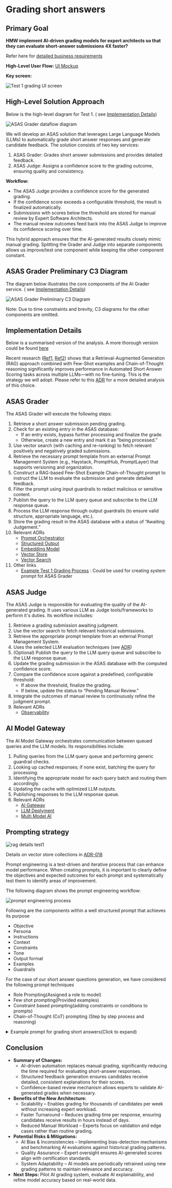 # Grading short answers

## Primary Goal

**HMW implement AI-driven grading models for expert architects so that they can evaluate short-answer submissions 4X faster?**

Refer here for [detailed business requirements](/business-requirements/short-answer-grading-business-requirements.md)

**High-Level User Flow:** [UI Mockup](https://claude.site/artifacts/f0f8e1fc-f904-4f28-9466-125f77e69127?fullscreen=true)

**Key screen:**

![Test 1 grading UI screen](/assets/Test1-grading.png)

## High-Level Solution Approach

Below is the high-level diagram for Test 1. ( see [Implementation Details](#implementation-details))

![ASAS Grader dataflow diagram](/assets/short-answer-grading-dataflow.gif "ASAS Grader dataflow diagram")

We will develop an ASAS solution that leverages Large Language Models (LLMs) to automatically grade short answer responses and generate candidate feedback. The solution consists of two key services:

1. ASAS Grader: Grades short answer submissions and provides detailed feedback.
2. ASAS Judge: Assigns a confidence score to the grading outcome, ensuring quality and consistency.

**Workflow:**

- The ASAS Judge provides a confidence score for the generated grading.
- If the confidence score exceeds a configurable threshold, the result is finalized automatically.
- Submissions with scores below the threshold are stored for manual review by Expert Software Architects.
- The manual review outcomes feed back into the ASAS Judge to improve its confidence scoring over time.

This hybrid approach ensures that the AI-generated results closely mimic manual grading. Splitting the Grader and Judge into separate components allows us improve/test one component while keeping the other component constant.

## ASAS Grader Preliminary C3 Diagram

The diagram below illustrates the core components of the AI Grader service. ( see [Implementation Details](#implementation-details))

![ASAS Grader Preliminary C3 Diagram](/assets/test1-grader-c3.jpg "ASAS Grader Preliminary C3 Diagram")

Note: Due to time constraints and brevity, C3 diagrams for the other components are omitted.

## Implementation Details

Below is a summarised version of the analysis. A more thorough version could be found [here](/usecases/test1-approach.md)

Recent research ([Ref1](https://arxiv.org/abs/2409.20042), [Ref2](https://arxiv.org/abs/2408.03811)) shows that a Retrieval-Augmented Generation (RAG) approach combined with Few-Shot examples and Chain-of-Thought reasoning significantly improves performance in Automated Short Answer Scoring tasks across multiple LLMs—with no fine-tuning. This is the strategy we will adopt. Please refer to this [ADR](/ADRs/003-adr-llm-based-short-answer-evalaution-strategy.md) for a more detailed analysis of this choice.

## ASAS Grader

The ASAS Grader will execute the following steps:

1. Retrieve a short answer submission pending grading.
2. Check for an existing entry in the ASAS database:
   - If an entry exists, bypass further processing and finalize the grade.
   - Otherwise, create a new entry and mark it as “being processed.”
3. Use vector search (with caching and re-ranking) to fetch relevant positively and negatively graded submissions.
4. Retrieve the necessary prompt template from an external Prompt Management System (e.g., Haystack, PromptHub, PromptLayer) that supports versioning and organization.
5. Construct a RAG-based Few-Shot Example Chain-of-Thought prompt to instruct the LLM to evaluate the submission and generate detailed feedback.
6. Filter the prompt using input guardrails to redact malicious or sensitive content.
7. Publish the query to the LLM query queue and subscribe to the LLM response queue.
8. Process the LLM response through output guardrails (to ensure valid structure, appropriate language, etc.).
9. Store the grading result in the ASAS database with a status of “Awaiting Judgement.”
10. Relevant ADRs
    - [Prompt Orchestrator](/ADRs/005-adr-prompt-orchestrator.md)
    - [Structured Output](/ADRs/012-adr-llm-structured-output.md)
    - [Embedding Model](/ADRs/008-adr-llm-embedding-model.md)
    - [Vector Store](/ADRs/014-adr-llm-vector-store.md)
    - [Vector Search](/ADRs/013-adr-llm-vector-search.md)
11. Other links
    - [Example Test 1 Grading Process](/business-requirements/test1-grading-process.md) : Could be used for creating system prompt fot ASAS Grader

## ASAS Judge

The ASAS Judge is responsible for evaluating the quality of the AI-generated grading. It uses various LLM as Judge tools/frameworks to perform it's duties. Its workflow includes:

1. Retrieve a grading submission awaiting judgment.
2. Use the vector search to fetch relevant historical submissions.
3. Retrieve the appropriate prompt template from an external Prompt Management System.
4. Uses the selected LLM evaluation techniques (see [ADR](/ADRs/009-adr-llm-evaluation.md))
5. (Optional) Publish the query to the LLM query queue and subscribe to the LLM response queue.
6. Update the grading submission in the ASAS database with the computed confidence score.
7. Compare the confidence score against a predefined, configurable threshold:
   - If above the threshold, finalize the grading.
   - If below, update the status to “Pending Manual Review.”
8. Integrate the outcomes of manual review to continuously refine the judgment prompt.
9. Relevant ADRs
   - [Observability](/ADRs/011-adr-llm-observability.md)

## AI Model Gateway

The AI Model Gateway orchestrates communication between queued queries and the LLM models. Its responsibilities include:

1. Pulling queries from the LLM query queue and performing generic guardrail checks.
2. Looking up cached responses; if none exist, batching the query for processing.
3. Identifying the appropriate model for each query batch and routing them accordingly.
4. Updating the cache with optimized LLM outputs.
5. Publishing responses to the LLM response queue.
6. Relevant ADRs
   - [AI Gateway](/ADRs/001-adr-using-ai-gateway.md)
   - [LLM Deplyment](/ADRs/007-adr-llm-deployment.md)
   - [Multi Model AI](/ADRs/002-adr-ai-multi-model-strategy.md)

## Prompting strategy

![rag details test1](../assets/rag-details-test1.png)

Details on vector store collections in [ADR-018](/ADRs/018-adr-vector-store-storage-strategy.md)

Prompt engineering is a test-driven and iterative process that can enhance model performance. When creating prompts, it is important to clearly define the objectives and expected outcomes for each prompt and systematically test them to identify areas of improvement.

The following diagram shows the prompt engineering workflow:

![prompt engineering process](/assets/prompt-engineering-workflow.png)

Following are the components within a well structured prompt that achieves its purpose

- Objective
- Persona
- Instructions
- Context
- Constraints
- Tone
- Output format
- Examples
- Guardrails

For the case of our short answer questions generation, we have considered the following prompt techniques

- Role Prompting(Assigned a role to model)
- Few shot prompting(Provided examples)
- Constraint based prompting(adding constraints or conditions to prompts)
- Chain-of-Thought (CoT) prompting (Step by step process and reasoning)

<details>

<summary>Example prompt for grading short answers(Click to expand)</summary>

```

You are an expert architect tasked to grade short answers based on historical grading patterns and answer references. You will receive a set of previously graded short answers and answer references as context and a new short answer that needs to be graded. Your task is to assign a fair and consistent grade and provide feedback to the new short answer based on the given grading patterns.

<INSTRUCTIONS>

Step 1: Analyze the provided historical short answers and their corresponding grades to understand the grading criteria.
Step 2: Compare the new short answer to the historical examples, considering correctness, completeness, relevance, and clarity.
Step 3: Assign a grade that aligns with the grading patterns observed in the historical data.
Step 4: Provide a brief justification explaining why the assigned grade is appropriate based on the retrieved context.

</INSTRUCTIONS>


<INPUT>
Question: What is the Single Responsibility Principle (SRP) in software design?
Candidate answer: The Single Responsibility Principle (SRP) states that a class or module should have only one reason to change, meaning it should focus on a single responsibility. This improves code maintainability and separation of concerns. For instance, in an MVC pattern, controllers handle user input while models manage business logic, ensuring clear boundaries between responsibilities.

</INPUT>

<CONTEXT>
Short Answer 1: The Single Responsibility Principle (SRP) states that a class, module, or function should have only one reason to change, meaning it should handle a single responsibility within a system. Following SRP improves maintainability, reduces coupling, and enhances testability. For example, in an e-commerce system, separating order processing and payment handling into different classes ensures changes in one do not impact the other.
Feedback: This answer is technically accurate, clear, and well-structured. It defines SRP precisely, explains why it is important, and includes a real-world example demonstrating its application. Correct software architecture terminology is used without unnecessary jargon. 
Grade: 10 

Short Answer 2: The Single Responsibility Principle means that a class should only do one thing. This makes the code cleaner and easier to maintain.
Grade: 6
Feedback: While this response captures the basic idea, it lacks depth and clarity. The definition is too vague—"one thing" is not specific enough to convey SRP's full meaning. It does not explain why SRP matters or provide an example. Expanding on "reason to change" and giving a real-world scenario would strengthen the answer.

Reference answer:The Single Responsibility Principle (SRP) states that a class or module should have only one reason to change, meaning it should focus on a single responsibility. Adhering to SRP leads to better modularity, easier debugging, and lower maintenance costs. For instance, in a blogging platform, separating user authentication from content management ensures independent updates without unintended side effects.
</CONTEXT>

<CONSTRAINTS>
<GRADING_CRITERIA>

Each short-answer question is graded on a 10-point scale based on the following criteria:  

1. **Technical Accuracy (40%)** – Does the response reflect correct and industry-standard knowledge?  
2. **Clarity & Conciseness (20%)** – Is the answer clear, precise, and free from unnecessary jargon?  
3. **Application & Justification (25%)** – Does the candidate provide reasoning, examples, or justifications?  
4. **Use of Correct Terminology (15%)** – Are accurate software architecture terms and concepts used?  

Scoring Scale:  
- **9-10 points:** Perfect Answer – Expert-level response with precise examples.  
- **7-8 points:** Competent Answer – Correct, but minor gaps in depth or clarity.  
- **4-6 points:** Needs Improvement – Basic understanding but lacks depth or structure.  
- **0-3 points:** Weak Answer – Superficial, incorrect, or vague response.  
</GRADING_CRITERIA>

Feedback constraints:
  - The feedback should not mention exact score breakdowns or percentages.
  - Instead, it should provide qualitative feedback on strengths and areas for improvement.
  - Use Constructive and Actionable Language
  - The feedback should guide the candidate on how to improve their answer.
  - Avoid vague comments like "Needs improvement" without specifying what to improve.
  - Address Strengths and Weaknesses Clearly
  - Highlight what was done well (e.g., clarity, correct terminology).
  - Point out specific weaknesses (e.g., lack of examples, missing justification).
  - The feedback should be professional, unbiased, and encouraging
  - Avoid overly critical or discouraging language.
  - Ensure Consistency in Evaluations
  - Similar mistakes or gaps should receive similar feedback.
  - The depth of feedback should align with the score assigned.
  - Limit Feedback Length
  - Provide key points without unnecessary verbosity

</CONSTRAINTS>

<OUTPUT_FORMAT>
Assigned Grade: <grade>  
Justification: <explanation>
</OUTPUT_FORMAT>

<EXAMPLES>
Short Answer question: Explain Don’t Repeat Yourself (DRY) principle 
Short Answer 1: The Don't Repeat Yourself (DRY) principle encourages reducing code duplication by reusing existing code through functions or modules. This makes the codebase more organized and easier to manage.  
Grade: 5 
Feedback: Your response correctly identifies the core idea of the DRY principle but lacks depth and justification. While it mentions reducing duplication and improving organization, it does not explain why DRY is important beyond code reusability. Key aspects like maintainability, consistency, and avoiding redundancy across different domains (e.g., databases, infrastructure) are missing. Additionally, the answer does not provide an example or practical application, which would strengthen its effectiveness. Using more precise terminology and expanding on how DRY benefits software development would improve the response.

Short Answer 2: The Don’t Repeat Yourself (DRY) principle emphasizes eliminating redundancy by ensuring each piece of knowledge has a single authoritative representation in a system. It improves maintainability, scalability, and consistency by centralizing logic into reusable functions, modules, or services. For example, instead of duplicating logic in multiple functions, it should be encapsulated in a single function. DRY applies to code, databases, documentation, and infrastructure, reducing errors and improving efficiency. It is widely used in microservices, database normalization, and Infrastructure as Code (IaC).
Grade: 10
Feedback: Your response effectively explains the DRY (Don't Repeat Yourself) principle with clarity and correctness. It concisely highlights how DRY helps in reducing redundancy, improving maintainability, and ensuring consistency across different domains like code, databases, and infrastructure. The inclusion of an example (centralizing logic into reusable functions) strengthens the explanation, making it more practical. Additionally, your use of precise terminology enhances the clarity of the response. Overall, this is a well-structured and insightful answer.

Reference answer: The DRY (Don’t Repeat Yourself) principle promotes eliminating redundancy by ensuring logic is written only once and reused through functions, modules, or abstractions. This improves maintainability, reduces errors, and enhances code clarity. For example, using a common validation function instead of duplicating validation logic across multiple components prevents inconsistencies.
</EXAMPLES>
```
</details>


## Conclusion

- **Summary of Changes:**
   - AI-driven automation replaces manual grading, significantly reducing the time required for evaluating short-answer responses.
   - Structured feedback generation ensures candidates receive detailed, consistent explanations for their scores.
   - Confidence-based review mechanism allows experts to validate AI-generated grades when necessary.
- **Benefits of the New Architecture:**
   - Scalability – Enables grading for thousands of candidates per week without increasing expert workload.
   - Faster Turnaround – Reduces grading time per response, ensuring candidates receive results in hours instead of days.
   - Reduced Manual Workload – Experts focus on validation and edge cases rather than routine grading.
- **Potential Risks & Mitigations:**
   - AI Bias & Inconsistencies – Implementing bias-detection mechanisms and benchmarking AI evaluations against historical grading patterns.
   - Quality Assurance – Expert oversight ensures AI-generated scores align with certification standards.
   - System Adaptability – AI models are periodically retrained using new grading patterns to maintain relevance and accuracy.
- **Next Steps:** Pilot AI grading system, evaluate AI explainability, and refine model accuracy based on real-world data.
